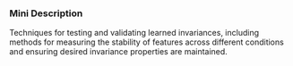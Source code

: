 ### Mini Description

Techniques for testing and validating learned invariances, including methods for measuring the stability of features across different conditions and ensuring desired invariance properties are maintained.
